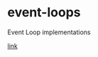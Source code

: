 event-loops
===========

Event Loop implementations

[link](https://practicingruby.com/articles/event-loops-demystified)

